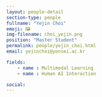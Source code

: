 ```yaml
---
layout: people-detail
section-type: people
fullname: "Yejin Choi"
emoji: 🖼️
img-filename: choi_yejin.png
position: "Master Student"
permalink: people/yejin_choi.html
email: yejinchoi@yonsei.ac.kr

fields:
    - name : Multimodal Learning
    - name : Human AI Interaction

social:
---
```

